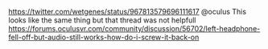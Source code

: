 https://twitter.com/wetgenes/status/967813579696111617 @oculus This looks like the same thing but that thread was not helpfull https://forums.oculusvr.com/community/discussion/56702/left-headphone-fell-off-but-audio-still-works-how-do-i-screw-it-back-on